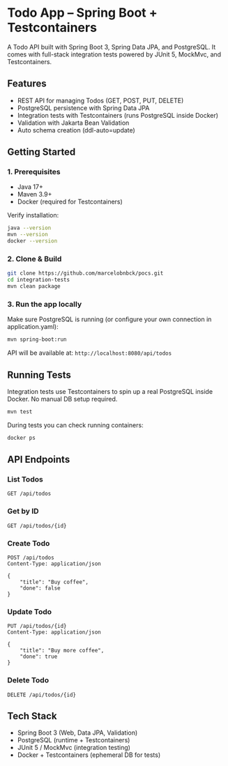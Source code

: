 # Todo App – Spring Boot + Testcontainers

A Todo API built with Spring Boot 3, Spring Data JPA, and PostgreSQL.
It comes with full-stack integration tests powered by JUnit 5, MockMvc, and Testcontainers.

## Features

- REST API for managing Todos (GET, POST, PUT, DELETE)
- PostgreSQL persistence with Spring Data JPA
- Integration tests with Testcontainers (runs PostgreSQL inside Docker)
- Validation with Jakarta Bean Validation
- Auto schema creation (ddl-auto=update)

## Getting Started

### 1. Prerequisites
- Java 17+
- Maven 3.9+
- Docker (required for Testcontainers)

Verify installation:
```bash
java --version
mvn --version
docker --version
```

### 2. Clone & Build
```bash
git clone https://github.com/marcelobnbck/pocs.git
cd integration-tests
mvn clean package
```

### 3. Run the app locally
Make sure PostgreSQL is running (or configure your own connection in application.yaml):
```bash
mvn spring-boot:run
```
API will be available at: `http://localhost:8080/api/todos`

## Running Tests
Integration tests use Testcontainers to spin up a real PostgreSQL inside Docker.
No manual DB setup required.
```bash
mvn test
```

During tests you can check running containers:
```bash
docker ps
```

## API Endpoints
### List Todos
```http
GET /api/todos
```

### Get by ID
```http
GET /api/todos/{id}
```

### Create Todo
```http
POST /api/todos
Content-Type: application/json

{
    "title": "Buy coffee",
    "done": false
}
```

### Update Todo
```http
PUT /api/todos/{id}
Content-Type: application/json

{
    "title": "Buy more coffee",
    "done": true
}
```

### Delete Todo
```http
DELETE /api/todos/{id}
```

## Tech Stack
- Spring Boot 3 (Web, Data JPA, Validation)
- PostgreSQL (runtime + Testcontainers)
- JUnit 5 / MockMvc (integration testing)
- Docker + Testcontainers (ephemeral DB for tests)
